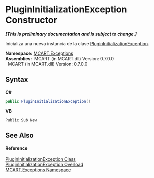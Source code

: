 # PluginInitializationException Constructor 
 _**\[This is preliminary documentation and is subject to change.\]**_

Inicializa una nueva instancia de la clase <a href="c2e4a131-c9e8-634c-54e1-e5d587b31fde">PluginInitializationException</a>.

**Namespace:**&nbsp;<a href="36e6166c-cb29-ee06-1b8a-ebc61fae7b0a">MCART.Exceptions</a><br />**Assemblies:**&nbsp;&nbsp;MCART (in MCART.dll) Version: 0.7.0.0<br />&nbsp;&nbsp;MCART (in MCART.dll) Version: 0.7.0.0<br />

## Syntax

**C#**<br />
``` C#
public PluginInitializationException()
```

**VB**<br />
``` VB
Public Sub New
```


## See Also


#### Reference
<a href="c2e4a131-c9e8-634c-54e1-e5d587b31fde">PluginInitializationException Class</a><br /><a href="35b2c040-00eb-1afb-3354-184d2089b160">PluginInitializationException Overload</a><br /><a href="36e6166c-cb29-ee06-1b8a-ebc61fae7b0a">MCART.Exceptions Namespace</a><br />